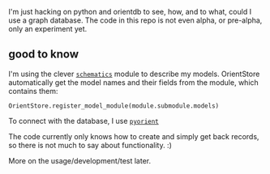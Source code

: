 I'm just hacking on python and orientdb to see, how, and to what, could I use a graph database. The code in this repo is not even alpha, or pre-alpha, only an experiment yet.

## good to know

I'm using the clever [`schematics`](https://github.com/schematics/schematics) module to describe my models. OrientStore automatically get the model names and their fields from the module, which contains them:

    OrientStore.register_model_module(module.submodule.models)

To connect with the database, I use [`pyorient`](https://github.com/mogui/pyorient)

The code currently only knows how to create and simply get back records, so there is not much to say about functionality. :)

More on the usage/development/test later.

